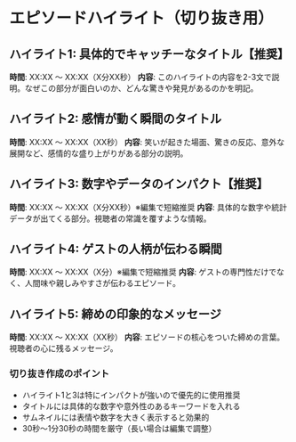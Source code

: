 # エピソードハイライト（切り抜き用）

## ハイライト1: 具体的でキャッチーなタイトル【推奨】
**時間**: XX:XX 〜 XX:XX（X分XX秒）
**内容**: このハイライトの内容を2-3文で説明。なぜこの部分が面白いのか、どんな驚きや発見があるのかを明記。

## ハイライト2: 感情が動く瞬間のタイトル
**時間**: XX:XX 〜 XX:XX（XX秒）
**内容**: 笑いが起きた場面、驚きの反応、意外な展開など、感情的な盛り上がりがある部分の説明。

## ハイライト3: 数字やデータのインパクト【推奨】
**時間**: XX:XX 〜 XX:XX（X分XX秒）※編集で短縮推奨
**内容**: 具体的な数字や統計データが出てくる部分。視聴者の常識を覆すような情報。

## ハイライト4: ゲストの人柄が伝わる瞬間
**時間**: XX:XX 〜 XX:XX（X分）※編集で短縮推奨
**内容**: ゲストの専門性だけでなく、人間味や親しみやすさが伝わるエピソード。

## ハイライト5: 締めの印象的なメッセージ
**時間**: XX:XX 〜 XX:XX（XX秒）
**内容**: エピソードの核心をついた締めの言葉。視聴者の心に残るメッセージ。

### 切り抜き作成のポイント
- ハイライト1と3は特にインパクトが強いので優先的に使用推奨
- タイトルには具体的な数字や意外性のあるキーワードを入れる
- サムネイルには表情や数字を大きく表示すると効果的
- 30秒〜1分30秒の時間を厳守（長い場合は編集で調整）